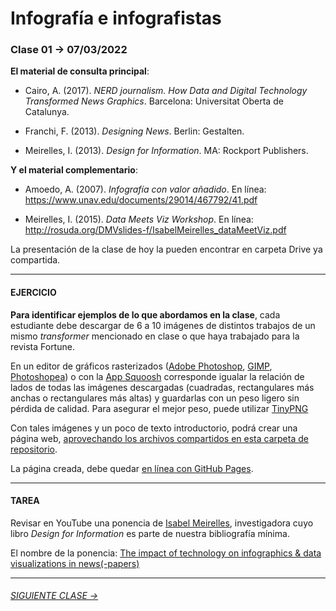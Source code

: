 # Infografía e infografistas

### Clase 01 → 07/03/2022

**El material de consulta principal**:
 
- Cairo, A. (2017). *NERD journalism. How Data and Digital Technology Transformed News Graphics*. Barcelona: Universitat Oberta de Catalunya.

- Franchi, F. (2013). *Designing News*. Berlin: Gestalten.

- Meirelles, I. (2013). *Design for Information*. MA: Rockport Publishers.

**Y el material complementario**:

- Amoedo, A. (2007). *Infografía con valor añadido*. En línea: https://www.unav.edu/documents/29014/467792/41.pdf 

- Meirelles, I. (2015). *Data Meets Viz Workshop*. En línea: http://rosuda.org/DMVslides-f/IsabelMeirelles_dataMeetViz.pdf

La presentación de la clase de hoy la pueden encontrar en carpeta Drive ya compartida.

- - - - - - - 

#### EJERCICIO

**Para identificar ejemplos de lo que abordamos en la clase**, cada estudiante debe descargar de 6 a 10 imágenes de distintos trabajos de un mismo *transformer* mencionado en clase o que haya trabajado para la revista Fortune. 

En un editor de gráficos rasterizados ([Adobe Photoshop](https://www.adobe.com/la/products/photoshop.html), [GIMP](https://www.gimp.org/), [Photoshopea](https://www.photopea.com/)) o con la [App Squoosh](https://squoosh.app/) corresponde igualar la relación de lados de todas las imágenes descargadas (cuadradas, rectangulares más anchas o rectangulares más altas) y guardarlas con un peso ligero sin pérdida de calidad. Para asegurar el mejor peso, puede utilizar [TinyPNG](https://tinypng.com/)

Con tales imágenes y un poco de texto introductorio, podrá crear una página web, [aprovechando los archivos compartidos en esta carpeta de repositorio](https://profesorfaco.github.io/dno075-2022-1/clase-01/). 

La página creada, debe quedar [en línea con GitHub Pages](https://docs.github.com/es/github/working-with-github-pages/configuring-a-publishing-source-for-your-github-pages-site).

- - - - - - - 

#### TAREA

Revisar en YouTube una ponencia de [Isabel Meirelles](http://isabelmeirelles.com/), investigadora cuyo libro *Design for Information* es parte de nuestra bibliografía mínima.

El nombre de la ponencia: [The impact of technology on infographics & data visualizations in news(-papers)](https://youtu.be/Nb0HfCj1C7Q)

- - - - - - -

###### [SIGUIENTE CLASE →](https://github.com/profesorfaco/dno075-2022-1/tree/main/clase-02)
